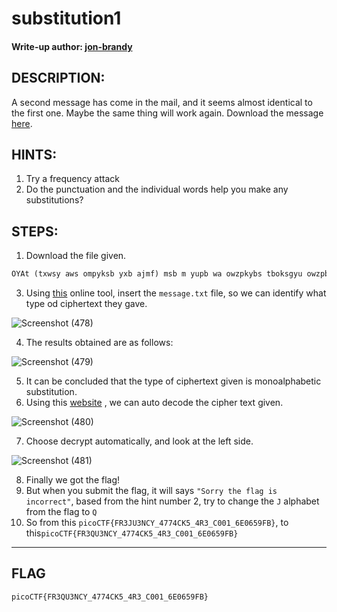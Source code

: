 # substitution1
#### Write-up author: [jon-brandy](https://github.com/jon-brandy)
## DESCRIPTION:
A second message has come in the mail, and it seems almost identical to the first one. 
Maybe the same thing will work again. Download the message [here](https://github.com/jon-brandy/CTF-WRITE-UP/blob/c83ad1ad7a81e92be06402dd6d777dbc644ceda3/Asset/substitution1/message.txt).
## HINTS:
1. Try a frequency attack
2. Do the punctuation and the individual words help you make any substitutions?
## STEPS:
1. Download the file given.

```txt
OYAt (txwsy aws ompyksb yxb ajmf) msb m yupb wa owzpkybs tboksgyu owzpbygygwd. Owdybtymdyt msb psbtbdybr lgyx m tby wa oxmjjbdfbt lxgox ybty yxbgs osbmygegyu, yboxdgomj (mdr fwwfjgdf) tqgjjt, mdr pswhjbz-twjegdf mhgjgyu. Oxmjjbdfbt ktkmjju owebs m dkzhbs wa omybfwsgbt, mdr lxbd twjebr, bmox ugbjrt m tysgdf (omjjbr m ajmf) lxgox gt tkhzgyybr yw md wdjgdb towsgdf tbsegob. OYAt msb m fsbmy lmu yw jbmsd m lgrb mssmu wa owzpkybs tboksgyu tqgjjt gd m tmab, jbfmj bdegswdzbdy, mdr msb xwtybr mdr pjmubr hu zmdu tboksgyu fswkpt mswkdr yxb lwsjr aws akd mdr psmoygob. Aws yxgt pswhjbz, yxb ajmf gt: pgowOYA{AS3CK3DOU_4774OQ5_4S3_O001_6B0659AH}
```

3. Using [this](https://www.boxentriq.com/code-breaking/cipher-identifier) online tool, insert the `message.txt` file, so we can identify what type od ciphertext they gave.

![Screenshot (478)](https://user-images.githubusercontent.com/70703371/175464463-a004dd74-b892-499e-aa5f-a6f5352d8e4e.png)

4. The results obtained are as follows:

![Screenshot (479)](https://user-images.githubusercontent.com/70703371/175464567-258df69e-31d9-4ecb-bfcc-e6bab1248d62.png)

5. It can be concluded that the type of ciphertext given is monoalphabetic substitution.
6. Using this [website](https://www.dcode.fr/monoalphabetic-substitution) , we can auto decode the cipher text given.

![Screenshot (480)](https://user-images.githubusercontent.com/70703371/175464738-2976d12e-024c-4505-8f14-9b727c8f3195.png)

7. Choose decrypt automatically, and look at the left side.

![Screenshot (481)](https://user-images.githubusercontent.com/70703371/175464811-524e604c-3e61-4d3f-b775-bb6cab7a1cfe.png)

8. Finally we got the flag!
9. But when you submit the flag, it will says `"Sorry the flag is incorrect"`, based from the hint number 2, try to change the `J` alphabet from the flag to  `Q`
10. So from this `picoCTF{FR3JU3NCY_4774CK5_4R3_C001_6E0659FB}`, to this`picoCTF{FR3QU3NCY_4774CK5_4R3_C001_6E0659FB}`


---
## FLAG
```
picoCTF{FR3QU3NCY_4774CK5_4R3_C001_6E0659FB}
```
